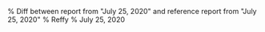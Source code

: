 % Diff between report from "July 25, 2020" and reference report from "July 25, 2020"
% Reffy
% July 25, 2020

